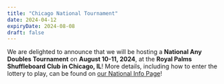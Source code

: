 ```yaml
---
title: "Chicago National Tournament"
date: 2024-04-12
expiryDate: 2024-08-08
draft: false
---
```


We are delighted to announce that we will be hosting a **National Any Doubles Tournament** on **August 10-11, 2024**, at the **Royal Palms Shuffleboard Club in Chicago, IL**! More details, including how to enter the lottery to play, can be found on [our National Info Page](/national)!
